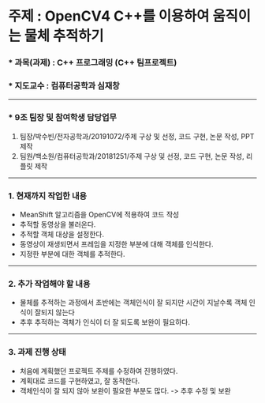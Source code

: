 # 주제 : OpenCV4 C++를 이용하여 움직이는 물체 추적하기
### * 과목(과제) : C++ 프로그래밍 (C++ 팀프로젝트)
### * 지도교수 : 컴퓨터공학과 심재창 

---

### * 9조 팀장 및 참여학생 담당업무
1) 팀장/박수빈/전자공학과/20191072/주제 구상 및 선정, 코드 구현, 논문 작성, PPT 제작 <br>
2) 팀원/백소원/컴퓨터공학과/20181251/주제 구상 및 선정, 코드 구현, 논문 작성, 리플릿 제작         

---

### 1. 현재까지 작업한 내용
- MeanShift 알고리즘을 OpenCV에 적용하여 코드 작성
- 추적할 동영상을 불러온다.
- 추적할 객체 대상을 설정한다.
- 동영상이 재생되면서 프레임을 지정한 부분에 대해 객체를 인식한다.
- 지정한 부분에 대한 객체를 추적한다.

---

### 2. 추가 작업해야 할 내용
- 물체를 추적하는 과정에서 초반에는 객체인식이 잘 되지만 시간이 지날수록 객체 인식이 잘되지 않는다
- 추후 추적하는 객체가 인식이 더 잘 되도록 보완이 필요하다.

---

### 3. 과제 진행 상태
- 처음에 계획했던 프로젝트 주제를 수정하여 진행하였다.
- 계획대로 코드를 구현하였고, 잘 동작한다.
- 객체인식이 잘 되지 않아 보완이 필요한 부분도 많다. -> 추후 수정 및 보완
